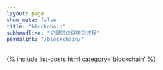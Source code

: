 ```yaml
---
layout: page
show_meta: false
title: "blockchain"
subheadline: "记录区块链学习过程"
permalink: "/blockchain/"
---
```

{% include list-posts.html category='blockchain' %}
